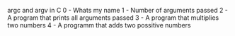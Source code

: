 argc and argv in C
0 - Whats my name
1 - Number of arguments passed
2 - A program that prints all arguments passed
3 - A program that multiplies two numbers
4 - A programm that adds two possitive numbers

